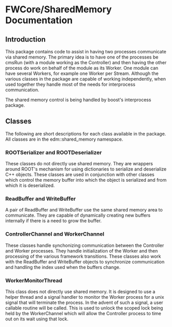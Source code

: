 # FWCore/SharedMemory Documentation

## Introduction
This package contains code to assist in having two processes communicate via shared memory. The primary idea is to have one of the processes be cmsRun (with a module working as the Controller) and then having the other process do work on behalf of the module as its Worker. One module can have several Workers, for example one Worker per Stream. Although the various classes in the package are capable of working independently, when used together they handle most of the needs for interprocess communication.

The shared memory control is being handled by boost's interprocess package.

## Classes
The following are short descriptions for each class available in the package. All classes are in the edm::shared_memory namespace.

### ROOTSerializer and ROOTDeserializer
These classes do not directly use shared memory. They are wrappers around ROOT's mechanism for using dictionaries to serialize and deserialize C++ objects. These classes are used in conjunction with other classes which control the memory buffer into which the object is serialized and from which it is deserialized.

### ReadBuffer and WriteBuffer
A pair of ReadBuffer and WriteBuffer use the same shared memory area to communicate. They are capable of dynamically creating new buffers internally if there is a need to grow the buffer.

### ControllerChannel and WorkerChannel
These classes handle synchonizing communication between the Controller and Worker processes. They handle initialization of the Worker and then processing of the various framework transitions. These classes also work with the ReadBuffer and WriteBuffer objects to synchronize communication and handling the index used when the buffers change.

### WorkerMonitorThread
This class does not directly use shared memory. It is designed to use a helper thread and a signal handler to monitor the Worker process for a unix signal that will terminate the process. In the advent of such a signal, a user callable routine will be called. This is used to unlock the scoped lock being held by the WorkerChannel which will allow the Controller process to time out on its wait using that lock.
